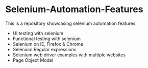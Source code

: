 # Selenium-Automation-Features

This is a repository showcasing selenium automation features:
- UI testing with selenium
- Functional testing with selenium
- Selenium on IE, Firefox & Chrome
- Selenium Regular expressions
- Selenium web driver examples with multiple websites
- Page Object Model

